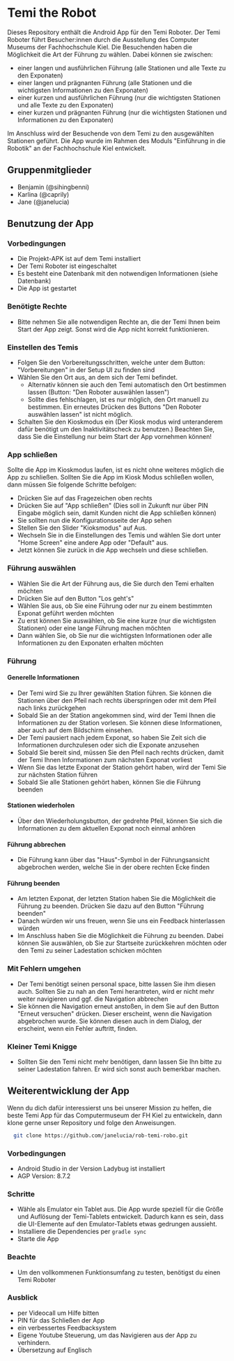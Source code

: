 # Temi the Robot

Dieses Repository enthält die Android App für den Temi Roboter. Der Temi Roboter führt
Besucher:innen durch die Ausstellung des Computer Museums der Fachhochschule Kiel. 
Die Besuchenden haben die Möglichkeit die Art der Führung zu wählen. Dabei können sie zwischen:

- einer langen und ausführlichen Führung (alle Stationen und alle Texte zu den Exponaten)
- einer langen und prägnanten Führung (alle Stationen und die wichtigsten Informationen zu den Exponaten)
- einer kurzen und ausführlichen Führung (nur die wichtigsten Stationen und alle Texte zu den Exponaten)
- einer kurzen und prägnanten Führung (nur die wichtigsten Stationen und Informationen zu den Exponaten)

Im Anschluss wird der Besuchende von dem Temi zu den ausgewählten Stationen geführt.
Die App wurde im Rahmen des Moduls "Einführung in die Robotik" an der Fachhochschule Kiel entwickelt.

## Gruppenmitglieder

- Benjamin (@sihingbenni)
- Karlina (@caprily)
- Jane (@janelucia)

## Benutzung der App

### Vorbedingungen
- Die Projekt-APK ist auf dem Temi installiert
- Der Temi Roboter ist eingeschaltet
- Es besteht eine Datenbank mit den notwendigen Informationen (siehe Datenbank)
- Die App ist gestartet

### Benötigte Rechte
* Bitte nehmen Sie alle notwendigen Rechte an, die der Temi Ihnen beim Start der App zeigt. Sonst wird die App nicht korrekt funktionieren.


### Einstellen des Temis
- Folgen Sie den Vorbereitungsschritten, welche unter dem Button: "Vorbereitungen" in der Setup UI zu finden sind
- Wählen Sie den Ort aus, an dem sich der Temi befindet.
  - Alternativ können sie auch den Temi automatisch den Ort bestimmen lassen (Button: "Den Roboter auswählen lassen")
  - Sollte dies fehlschlagen, ist es nur möglich, den Ort manuell zu bestimmen. Ein erneutes Drücken des Buttons "Den Roboter auswählen lassen" ist nicht möglich.
- Schalten Sie den Kioskmodus ein (Der Kiosk modus wird unteranderem dafür benötigt um den Inaktivitätscheck zu benutzen.)
Beachten Sie, dass Sie die Einstellung nur beim Start der App vornehmen können!

### App schließen
Sollte die App im Kioskmodus laufen, ist es nicht ohne weiteres möglich die App zu schließen.
Sollten Sie die App im Kiosk Modus schließen wollen, dann müssen Sie folgende Schritte befolgen:
- Drücken Sie auf das Fragezeichen oben rechts
- Drücken Sie auf "App schließen" (Dies soll in Zukunft nur über PIN Eingabe möglich sein, damit Kunden nicht die App schließen können)
- Sie sollten nun die Konfigurationsseite der App sehen
- Stellen Sie den Slider "Kioksmodus" auf Aus.
- Wechseln Sie in die Einstellungen des Temis und wählen Sie dort unter "Home Screen" eine andere App oder "Default" aus.
- Jetzt können Sie zurück in die App wechseln und diese schließen.


### Führung auswählen
- Wählen Sie die Art der Führung aus, die Sie durch den Temi erhalten möchten
- Drücken Sie auf den Button "Los geht's"
- Wählen Sie aus, ob Sie eine Führung oder nur zu einem bestimmten Exponat geführt werden möchten
- Zu erst können Sie auswählen, ob Sie eine kurze (nur die wichtigsten Stationen) oder eine lange Führung machen möchten
- Dann wählen Sie, ob Sie nur die wichtigsten Informationen oder alle Informationen zu den Exponaten erhalten möchten

### Führung

#### Generelle Informationen
- Der Temi wird Sie zu Ihrer gewählten Station führen. Sie können die Stationen über den Pfeil nach rechts überspringen oder mit dem Pfeil nach links zurückgehen
- Sobald Sie an der Station angekommen sind, wird der Temi Ihnen die Informationen zu der Station vorlesen. Sie können diese Informationen, aber auch auf dem Bildschirm einsehen.
- Der Temi pausiert nach jedem Exponat, so haben Sie Zeit sich die Informationen durchzulesen oder sich die Exponate anzusehen
- Sobald Sie bereit sind, müssen Sie den Pfeil nach rechts drücken, damit der Temi Ihnen Informationen zum nächsten Exponat vorliest
- Wenn Sie das letzte Exponat der Station gehört haben, wird der Temi Sie zur nächsten Station führen
- Sobald Sie alle Stationen gehört haben, können Sie die Führung beenden

#### Stationen wiederholen
- Über den Wiederholungsbutton, der gedrehte Pfeil, können Sie sich die Informationen zu dem aktuellen Exponat noch einmal anhören

#### Führung abbrechen
- Die Führung kann über das "Haus"-Symbol in der Führungsansicht abgebrochen werden, welche Sie in der obere rechten Ecke finden

#### Führung beenden
- Am letzten Exponat, der letzten Station haben Sie die Möglichkeit die Führung zu beenden. Drücken Sie dazu auf den Button "Führung beenden"
- Danach würden wir uns freuen, wenn Sie uns ein Feedback hinterlassen würden
- Im Anschluss haben Sie die Möglichkeit die Führung zu beenden. Dabei können Sie auswählen, ob Sie zur Startseite zurückkehren möchten oder den Temi zu seiner Ladestation schicken möchten

### Mit Fehlern umgehen
- Der Temi benötigt seinen personal space, bitte lassen Sie ihm diesen auch. Sollten Sie zu nah an den Temi herantreten, wird er nicht mehr weiter navigieren und ggf. die Navigation abbrechen
- Sie können die Navigation erneut anstoßen, in dem Sie auf den Button "Erneut versuchen" drücken. Dieser erscheint, wenn die Navigation abgebrochen wurde. Sie können diesen auch in dem Dialog, der erscheint, wenn ein Fehler auftritt, finden.

### Kleiner Temi Knigge
- Sollten Sie den Temi nicht mehr benötigen, dann lassen Sie Ihn bitte zu seiner Ladestation fahren. Er wird sich sonst auch bemerkbar machen.

## Weiterentwicklung der App

Wenn du dich dafür interessierst uns bei unserer Mission zu helfen, die beste Temi App für das Computermuseum der FH Kiel zu entwickeln, dann klone gerne unser Repository und folge den Anweisungen.

```bash
  git clone https://github.com/janelucia/rob-temi-robo.git
```

### Vorbedingungen
- Android Studio in der Version Ladybug ist installiert
- AGP Version: 8.7.2

### Schritte
- Wähle als Emulator ein Tablet aus. Die App wurde speziell für die Größe und Auflösung der Temi-Tablets entwickelt. Dadurch kann es sein, dass die UI-Elemente auf den Emulator-Tablets etwas gedrungen aussieht.
- Installiere die Dependencies per `gradle sync`
- Starte die App

### Beachte
- Um den vollkommenen Funktionsumfang zu testen, benötigst du einen Temi Roboter

### Ausblick
- per Videocall um Hilfe bitten
- PIN für das Schließen der App
- ein verbessertes Feedbacksystem
- Eigene Youtube Steuerung, um das Navigieren aus der App zu verhindern.
- Übersetzung auf Englisch




